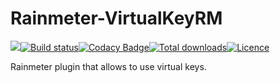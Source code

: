 # Rainmeter-VirtualKeyRM
[![](https://github.com/ozone10/Rainmeter-VirtualKeyRM/workflows/Build/badge.svg?branch=master)](https://github.com/ozone10/Rainmeter-VirtualKeyRM)[![Build status](https://ci.appveyor.com/api/projects/status/v8qgk5wjwlnihy14/branch/master?svg=true)](https://ci.appveyor.com/project/ozone10/rainmeter-virtualkeyrm/branch/master)[![Codacy Badge](https://api.codacy.com/project/badge/Grade/917493aefb0c4288918082700f8ca5ca)](https://www.codacy.com/manual/ozone10/Rainmeter-VirtualKeyRM?utm_source=github.com&amp;utm_medium=referral&amp;utm_content=ozone10/Rainmeter-VirtualKeyRM&amp;utm_campaign=Badge_Grade)[![Total downloads](https://img.shields.io/github/downloads/ozone10/Rainmeter-VirtualKeyRM/total.svg)](https://github.com/ozone10/Rainmeter-VirtualKeyRM/releases)[![Licence](https://img.shields.io/github/license/ozone10/Rainmeter-VirtualKeyRM?color=9cf)](https://www.gnu.org/licenses/gpl-3.0.en.html)

Rainmeter plugin that allows to use virtual keys.
